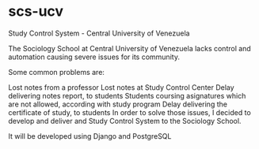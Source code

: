 # scs-ucv
Study Control System - Central University of Venezuela

The Sociology School at Central University of Venezuela lacks control and automation causing severe issues for its community.

Some common problems are:

Lost notes from a professor
Lost notes at Study Control Center
Delay delivering notes report, to students
Students coursing asignatures which are not allowed, according with study program
Delay delivering the certificate of study, to students
In order to solve those issues, I decided to develop and deliver and Study Control System to the Sociology School.

It will be developed using Django and PostgreSQL